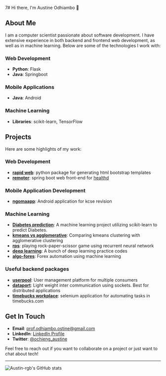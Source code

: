 7# Hi there, I'm Austine Odhiambo 👋

## About Me

I am a computer scientist passionate about software development. I have extensive experience in both backend and frontend web development, as well as in machine learning. Below are some of the technologies I work with:

### Web Development
- **Python**: Flask
- **Java**: Springboot

### Mobile Applications
- **Java**: Android

### Machine Learning
- **Libraries**: scikit-learn, TensorFlow

## Projects

Here are some highlights of my work:

### Web Development
- **[rapid web](https://github.com/Austin-rgb/rapid_web)**: python package for generating html bootstrap templates
- **[remoter](https://github.com/Austin-rgb/Remoter)**: spring boot web front-end for [healthd](https://github.com/Austin-rgb/HealthD)

### Mobile Application Development 
- **[ngomaapp](https://github.com/Austin-rgb/NgomaApp)**: Android application for kcse revision 

### Machine Learning
- **[Diabetes prediction](https://github.com/Austin-rgb/Diabetes-prediction)**: A machine learning project utilizing scikit-learn to predict Diabetes.
- **[kmeans vs agglomerative](https://github.com/kmeans-vs-agglomerative)**: Comparing kmeans clustering with agglomerative clustering
- **[rps](https://github.com/Austin-rgb/rps)**: playing rock-paper-scissor game using recurrent neural network
- **[deep learning](https://github.com/Austin-rgb/deep-learning)**: A bunch of deep learning practice codes 
- **[algo-fores](https://github.com/Austin-rgb/algo-fores)**: Forex automation using machine learning 


### Useful backend packages
- **[userpool](https://github.com/Austin-rgb/userpool)**: User management platform for multiple consumers
- **[dataport](https://github.com/Austin-rgb/dataport)**: Light weight inter communication using sockets. Best for distributed applications 
- **[timebucks workplace](https://github.com/Austin-rgb/Timebucks_workplace)**: selenium application for automating tasks in timebucks.com

## Get In Touch

- **Email**: prof.odhiambo.ostine@gmail.com
- **LinkedIn**: [ LinkedIn Profile](https://www.linkedin.com/in/yourprofile)
- **Twitter**: [@ochieng_austine](https://x.com/ochieng_austine)

Feel free to reach out if you want to collaborate on a project or just want to chat about tech!

---

![Austin-rgb's GitHub stats](https://github-readme-stats.vercel.app/api?username=Austin-rgb&show_icons=true&theme=radical)

